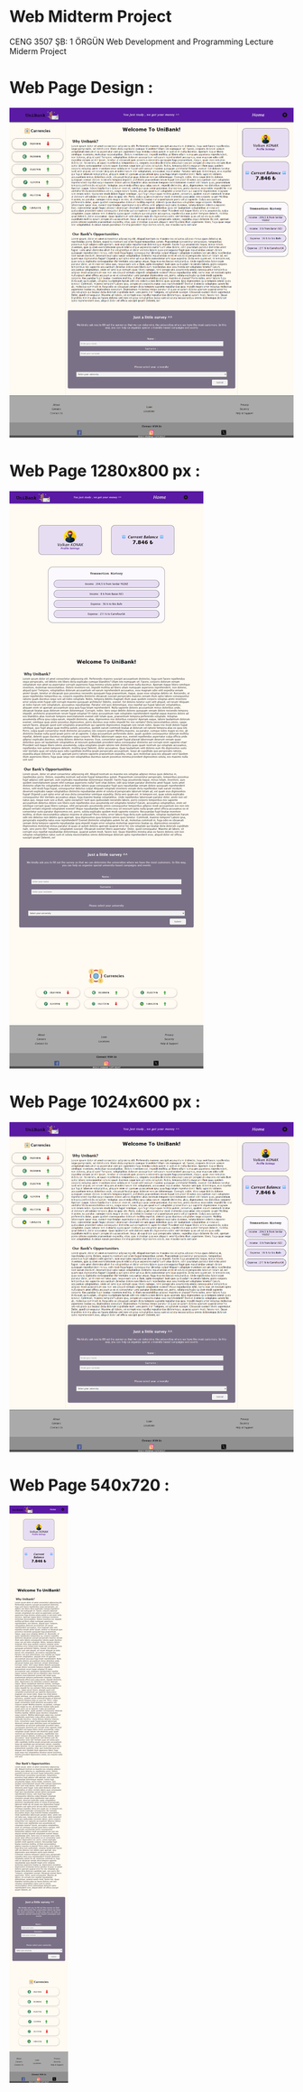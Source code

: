 # Web Midterm Project
CENG 3507 ŞB: 1 ÖRGÜN Web Development and Programming Lecture Miderm Project


# Web Page Design : 

![ProjectFullPage](screenshots/ProjectFullPage.png)


# Web Page 1280x800 px :

![ProjectFullPage 1280x800](screenshots/ProjectFullPage1280x800.png)


# Web Page 1024x600 px :

![ProjectFullPage 1024x600](screenshots/ProjectFullPage1024x600.png)

# Web Page 540x720 :

![Project Full Page 540x720](screenshots/ProjectFullPage540x720.png)
